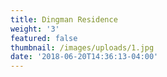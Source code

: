 ```yaml
---
title: Dingman Residence
weight: '3'
featured: false
thumbnail: /images/uploads/1.jpg
date: '2018-06-20T14:36:13-04:00'
---
```


